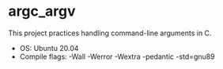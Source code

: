 # argc_argv
This project practices handling command-line arguments in C.

- OS: Ubuntu 20.04
- Compile flags: -Wall -Werror -Wextra -pedantic -std=gnu89

